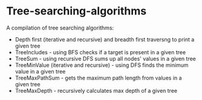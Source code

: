 # Tree-searching-algorithms

A compilation of tree searching algorithms:
* Depth first (iterative and recursive) and breadth first traversng to print a given tree
* TreeIncludes - using BFS checks if a target is present in a given tree
* TreeSum - using recursive DFS sums up all nodes' values in a given tree
* TreeMinValue (iterative and recursive) - using DFS finds the minimum value in a given tree
* TreeMaxPathSum - gets the maximum path length from values in a given tree
* TreeMaxDepth - recursively calculates max depth of a given tree
